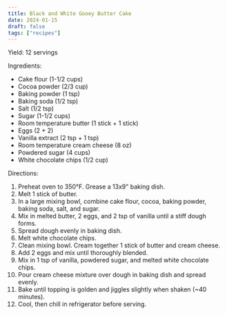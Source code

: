 ```yaml
---
title: Black and White Gooey Butter Cake
date: 2024-01-15
draft: false
tags: ["recipes"]
---
```


Yield: 12 servings

Ingredients:
- Cake flour (1-1/2 cups)
- Cocoa powder (2/3 cup)
- Baking powder (1 tsp)
- Baking soda (1/2 tsp)
- Salt (1/2 tsp)
- Sugar (1-1/2 cups)
- Room temperature butter (1 stick + 1 stick)
- Eggs (2 + 2)
- Vanilla extract (2 tsp + 1 tsp)
- Room temperature cream cheese (8 oz)
- Powdered sugar (4 cups)
- White chocolate chips (1/2 cup)

Directions:
1) Preheat oven to 350°F. Grease a 13x9" baking dish.
2) Melt 1 stick of butter.
3) In a large mixing bowl, combine cake flour, cocoa, baking powder, baking soda, salt, and sugar.
4) Mix in melted butter, 2 eggs, and 2 tsp of vanilla until a stiff dough forms.
5) Spread dough evenly in baking dish.
7) Melt white chocolate chips.
6) Clean mixing bowl. Cream together 1 stick of butter and cream cheese.
7) Add 2 eggs and mix until thoroughly blended.
8) Mix in 1 tsp of vanilla, powdered sugar, and melted white chocolate chips.
9) Pour cream cheese mixture over dough in baking dish and spread evenly.
10) Bake until topping is golden and jiggles slightly when shaken (~40 minutes).
11) Cool, then chill in refrigerator before serving.
